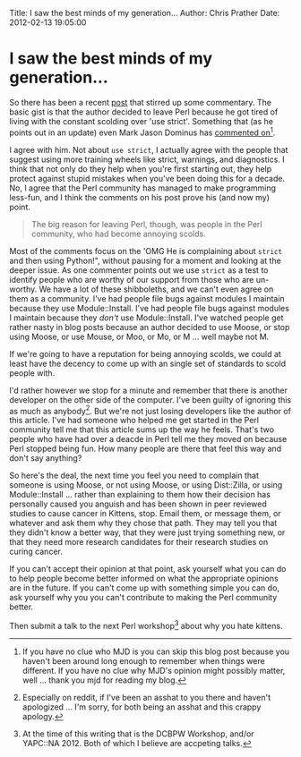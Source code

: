 Title: I saw the best minds of my generation...
Author: Chris Prather
Date: 2012-02-13 19:05:00


# I saw the best minds of my generation...

So there has been a recent [post][1] that stirred up some commentary. The basic gist is that the author decided to leave Perl because he got tired of living with the constant scolding over 'use strict'. Something that (as he points out in an update) even Mark Jason Dominus has [commented on][2][^1]. 

I agree with him. Not about `use strict`, I actually agree with the people that suggest using more training wheels like strict, warnings, and diagnostics. I think that not only do they help when you're first starting out, they help protect against stupid mistakes when you've been doing this for a decade. No, I agree that the Perl community has managed to make programming less-fun, and I think the comments on his post prove his (and now my) point. 

> The big reason for leaving Perl, though, was people in the Perl community, who had become annoying scolds.

Most of the comments focus on the 'OMG He is complaining about `strict` and then using Python!", without pausing for a moment and looking at the deeper issue. As one commenter points out we use `strict` as a test to identify people who are worthy of our support from those who are un-worthy. We have a lot of these shibboleths, and we can't even agree on them as a community. I've had people file bugs against modules I maintain because they use Module::Install. I've had people file bugs against modules I maintain because they *don't* use Module::Install. I've watched people get rather nasty in blog posts because an author decided to use Moose, or stop using Moose, or use Mouse, or Moo, or Mo, or M ... well maybe not M. 

If we're going to have a reputation for being annoying scolds, we could at least have the decency to come up with an single set of standards to scold people with.

I'd rather however we stop for a minute and remember that there is another developer on the other side of the computer. I've been guilty of ignoring this as much as anybody[^2]. But we're not just losing developers like the author of this article. I've had someone who helped me get started in the Perl community tell me that this article sums up the way he feels. That's two people who have had over a deacde in Perl tell me they moved on because Perl stopped being fun. How many people are there that feel this way and don't say anything?

So here's the deal, the next time you feel you need to complain that someone is using Moose, or not using Moose, or using Dist::Zilla, or using Module::Install ... rather than explaining to them how their decision has personally caused you anguish and has been shown in peer reviewed studies to cause cancer in Kittens, stop. Email them, or message them, or whatever and ask them why they chose that path. They may tell you that they didn't know a better way, that they were just trying something new, or that they need more research candidates for their research studies on curing cancer. 

If you can't accept their opinion at that point, ask yourself what you can do to help people become better informed on what the appropriate opinions are in the future. If you can't come up with something simple you can do, ask yourself why you you can't contribute to making the Perl community better. 

Then submit a talk to the next Perl workshop[^3] about why you hate kittens.

[^1]: If you have no clue who MJD is you can skip this blog post because you haven't been around long enough to remember when things were different. If you have no clue why MJD's opinion might possibly matter, well ... thank you mjd for reading my blog.

[^2]: Especially on reddit, if I've been an asshat to you there and haven't apologized ... I'm sorry, for both being an asshat and this crappy apology.

[^3]: At the time of this writing that is the DCBPW Workshop, and/or YAPC::NA 2012. Both of which I believe are accpeting talks.

[1]: http://www.leancrew.com/all-this/2012/02/why-i-left-perl/
[2]: http://perl.plover.com/yak/12views/samples/notes.html#sl-31
